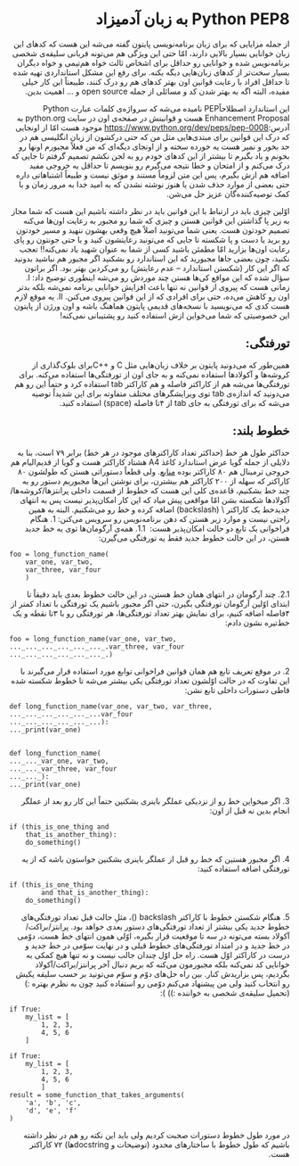 <h1 align=right>‫Python PEP8 به زبان آدمیزاد</h1>

<p align=right>‫از جمله مزایایی که برای زبان برنامه‌نویسی پایتون گفته می‌شه این هست که کد‌های این زبان خوانایی بسیار بالایی دارند، امّا حتی این ویژگی هم می‌تونه قربانی سلیقه‌ی شخصی برنامه‌نویس شده و خوانایی رو حداقل برای اشخاص ثالث خواه هم‌تیمی و خواه دیگران بسیار سخت‌تر از کد‌های زبان‌هایی دیگه بکنه. برای رفع این مشکل استانداردی تهیه شده تا حداقل افراد با رعایت قوانین اون بهتر کد‌های هم رو درک کنند، طبیعتاً این کار خیلی مفیده، البته اگه به بهتر شدن کد و مسائلی از جمله open source و … اهمیت بدین.</p>

<p align=right>‫این استاندارد اصطلاحاً‌PEP نامیده می‌شه که سرواژه‌ی کلمات عبارت Python Enhancement Proposal هست و قوانینش در صفحه‌ی اون در سایت python.org به آدرس:<a href="https://www.python.org/dev/peps/pep-0008">https://www.python.org/dev/peps/pep-0008</a> موجود هست امّا از اونجایی که درک این قوانین برای مبتدی‌هایی مثل من که حتی درکشون از زبان انگلیسی هم در حد بخور و نمیر هست یه خورده سخته و از اونجای دیگه‌ای که من فعلاً مجبورم اونها رو بخونم و یاد بگیرم تا بیشتر از این کد‌های خودم رو به لجن نکشم تصمیم گرفتم تا جایی که درک می‌کنم و از امتحان و خطا نتیجه می‌گیرم رو بنویسم تا حداقل یه خروجی مفید اضافه هم ازش بگیرم، پس این متن لزوماً مستند و موثق نیست و طبیعاً اشتباهاتی داره حتی بعضی از موارد حذف شدن یا هنوز نوشته نشدن که به امید خدا به مرور زمان و با کمک توصیه‌کننده‌گان عزیز حل می‌شن.</p>

<p align=right>‫اوّلین چیزی باید در ارتباط با این قوانین باید در نظر داشته باشیم این هست که شما مجاز به زیر پا گذاشتن این قوانین هستن و چیزی که شما رو مجبور به رعایت اون‌ها می‌کنه تصمیم خودتون هست. یعنی شما می‌تونید اصلاً هیچ وقعی بهشون  ننهید و مسیر خودتون رو برید یا دست و پا شکسته تا جایی که می‌تونید رعایتشون کنید و یا حتی جونتون رو پای رعایت اون‌ها بزارید امّا مطمئن باشید کسی از شما به عنوان شهید یاد نمی‌کنه!! تعجب نکنید، چون بعضی جاها مجبورید که این استاندارد رو بشکنید اگر مجبور هم نباشید بدونید که اگر این کار (شکستن استاندارد – عدم رعایتش) رو می‌کردین بهتر بود. اگر براتون سؤال شده که این مواقع کی‌ها هستن چند موردش رو می‌شه اینطوری توضیح داد:
‫I. زمانی هست که پیروی از قوانین نه تنها باعث افزایش خوانایی برنامه نمی‌شه بلکه بدتر اون رو کاهش می‌ده، حتی برای افرادی که از این قوانین پیروی می‌کنن.
‫II. یه موقع لازم هست کدی که می‌نویسید با نسخه‌های قدیمی پایتون هماهنگ باشه و اون ورژن از پایتون این خصوصیتی که شما می‌خواین ازش استفاده کنید رو پشتیبانی نمی‌کنه!</p>

<h2 align=right>‫تورفتگی:</h2>

<p align=right>‫همین‌طور که می‌دونید پایتون بر خلاف زبان‌هایی مثل C و ‭C++‬برای بلوک‌گذاری از کروشه‌ها و آکولاد‌ها استفاده نمی‌کنه و به جای اون از تورفتگی‌ها استفاده می‌کنه. برای تورفتگی‌ها می‌شه هم از کاراکتر فاصله و هم کاراکتر tab استفاده کرد و حتماً این رو هم می‌دونید که اندازه‌ی tab توی ویرایشگر‌های مختلف متفاوته برای این شدیداً توصیه می‌شه که برای تورفتگی به جای tab از ۴تا فاصله (space) استفاده کنید.</p>

<h2 align=right>‫خطوط بلند:</h2>

<p align=right>‫حداکثر طول هر خط (حداکثر تعداد کاراکتر‌های موجود در هر خط) برابر ۷۹ است، بنا به دلایلی از جمله گویا عرض استاندارد کاغذ A4 هشتاد کاراکتر هست و گویا از قدیم‌الیام هم خروجی ترمینال هم ‫۸۰ کاراکتر بوده <a href="https://twitter.com/VahidMaani/status/540191064230232064">منابع</a>. ولی قطعاً دستوراتی هستن که طولشون ۸۰ کاراکتر که سهله از ۲۰۰ کاراکتر هم بیشترن، برای نوشتن این‌ها مجبوریم دستور رو به چند خط بشکنیم، قاعده‌ی کلی این هست که خطوط از قسمت داخلی پرانتز‌ها/کروشه‌ها/آکولاد‌ها شکسته بشن امّا مواقعی پیش‌ میاد که این کار امکان‌پذیر نیست پس به انتهای جدیدخط یک کاراکتر \ (backslash) اضافه کرده و خط رو می‌شکنیم. البته به همین راحتی نیست و موارد زیر هستن که دهن برنامه‌نویس رو سرویس می‌کنن:
‫1. هنگام فراخوانی یک تابع دو حالت امکان‌پذیر هست:
‫ 1.1. همه‌ی آرگومان‌ها توی یه خط جدید هستن،‌ در این حالت خطوط جدید فقط یه تورفتگی می‌گیرن:</p>

<pre><code>foo = long_function_name(
    var_one, var_two,
    var_three, var_four
    )
</code></pre>

<p align=right>‫2.1. چند آرگومان در انتهای همان خط هستن، در این حالت خطوط بعدی باید دقیقاً تا ابتدای اوّلین آرگومان تورفتگی بگیرن، حتی اگر مجبور باشیم یک تورفتگی با تعداد کمتر از ۴فاصله اضافه کنیم، برای نمایش بهتر تعداد تورفتگی‌ها، هر تورفتگی رو با ۳تا نقطه و یک خط‌تیره نشون دادم:</p>

<pre><code>foo = long_function_name(var_one, var_two,
..._..._..._..._..._..._.var_three, var_four
..._..._..._..._..._..._.)
</code></pre>

<p align=right>‫2. در موقع تعریف تابع هم همان قوانین فراخوانی توابع مورد استفاده قرار می‌گیرند با این تفاوت که در حالت اوّلشون تعداد تورفتگی یکی بیشتر می‌شه تا خطوط شکسته شده قاطی دستورات داخلی تابع نشن:</p>

<pre><code>def long_function_name(var_one, var_two, var_three,
..._..._..._..._..._...var_four
..._..._..._..._..._...):
..._print(var_one)


def long_function_name(
..._..._var_one, var_two,
..._..._var_three, var_four
..._..._):
..._print(var_one)
</code></pre>

<p align=right>‫3. اگر میخواین خط رو از نزدیکی عملگر باینری بشکنین حتماً این کار رو بعد از عملگر انجام بدین نه قبل از اون:</p>

<pre><code>if (this_is_one_thing and
    that_is_another_thing):
    do_something()
</code></pre>

<p align=right>‫4. اگر مجبور هستین که خط رو قبل از عملگر باینری بشکنین حواستون باشه که از یه تورفتگی اضافه استفاده کنید:</p>

<pre><code>if (this_is_one_thing
        and that_is_another_thing):
    do_something()
</code></pre>

<p align=right>‫5. هنگام شکستن خطوط با کاراکتر backslash ()، مثلِ حالت قبل تعداد تورفتگی‌های خطوط جدید یکی بیشتر از تعداد تورفتگی‌های دستور بعدی خواهد بود.
‫پرانتز/براکت/آکولاد بسته می‌تونه در سه تا موقعیت قرار بگیره، اوّلی همون انتهای خط هست،‌ دوّمی در خط جدید و در امتداد تورفتگی‌های خطوط قبلی و در نهایت سوّمی در خط جدید و درست در کاراکتر اوّل هست. راه حل اوّل چندان جالب نیست و نه تنها هیچ کمکی به خوانایی کد نمی‌کنه بلکه مجبورمون می‌کنه که بریم دنبال آخر پرانتز/براکت/آکولاد بگردیم، پس بزاریدش کنار. بین راه حل‌های دوّم و سوّم می‌تونید بر حسب سلیقه یکیش رو انتخاب کنید ولی من پیشنهاد می‌کنم دوّمی رو استفاده کنید چون به نظرم بهتره :) (تحمیل سلیقه‌ی شخصی به خواننده :)) ): </p>

<pre><code>if True:
    my_list = [
        1, 2, 3,
        4, 5, 6
    ]

if True:
    my_list = [
        1, 2, 3,
        4, 5, 6
        ]
result = some_function_that_takes_arguments(
    'a', 'b', 'c',
    'd', 'e', 'f'
)
</code></pre>

<p align=right>‫در مورد طول خطوط دستورات صحبت کردیم ولی باید این نکته رو هم در نظر داشته باشیم که طول خطوط با ساختار‌های محدود (توضیحات و docstringها) ۷۲ کاراکتر هست. </p>
